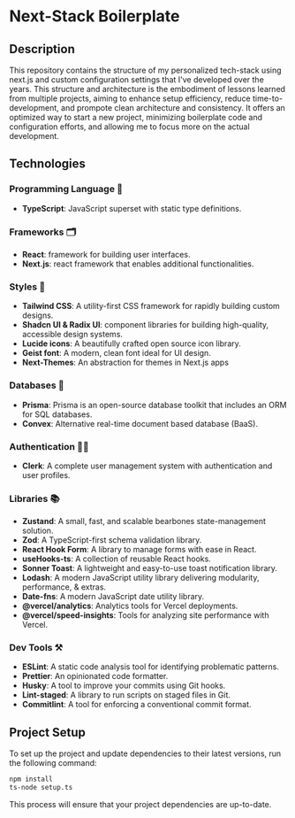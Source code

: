 # Next-Stack Boilerplate

## Description

This repository contains the structure of my personalized tech-stack using next.js and custom configuration settings that I've developed over the years. This structure and architecture is the embodiment of lessons learned from multiple projects, aiming to enhance setup efficiency, reduce time-to-development, and prompote clean architecture and consistency. It offers an optimized way to start a new project, minimizing boilerplate code and configuration efforts, and allowing me to focus more on the actual development.

## Technologies

### Programming Language 🧬

- **TypeScript**: JavaScript superset with static type definitions.

### Frameworks 🗂

- **React**: framework for building user interfaces.
- **Next.js**: react framework that enables additional functionalities.

### Styles 🌈

- **Tailwind CSS**: A utility-first CSS framework for rapidly building custom designs.
- **Shadcn UI & Radix UI**: component libraries for building high-quality, accessible design systems.
- **Lucide icons**: A beautifully crafted open source icon library.
- **Geist font**: A modern, clean font ideal for UI design.
- **Next-Themes**: An abstraction for themes in Next.js apps

### Databases 📀

- **Prisma**: Prisma is an open-source database toolkit that includes an ORM for SQL databases.
- **Convex**: Alternative real-time document based database (BaaS).

### Authentication 🕵🏻

- **Clerk**: A complete user management system with authentication and user profiles.

### Libraries 📚

- **Zustand**: A small, fast, and scalable bearbones state-management solution.
- **Zod**: A TypeScript-first schema validation library.
- **React Hook Form**: A library to manage forms with ease in React.
- **useHooks-ts**: A collection of reusable React hooks.
- **Sonner Toast**: A lightweight and easy-to-use toast notification library.
- **Lodash**: A modern JavaScript utility library delivering modularity, performance, & extras.
- **Date-fns**: A modern JavaScript date utility library.
- **@vercel/analytics**: Analytics tools for Vercel deployments.
- **@vercel/speed-insights**: Tools for analyzing site performance with Vercel.

### Dev Tools ⚒️

- **ESLint**: A static code analysis tool for identifying problematic patterns.
- **Prettier**: An opinionated code formatter.
- **Husky**: A tool to improve your commits using Git hooks.
- **Lint-staged**: A library to run scripts on staged files in Git.
- **Commitlint**: A tool for enforcing a conventional commit format.

## Project Setup
To set up the project and update dependencies to their latest versions, run the following command:

```bash
npm install
ts-node setup.ts
```

This process will ensure that your project dependencies are up-to-date.

